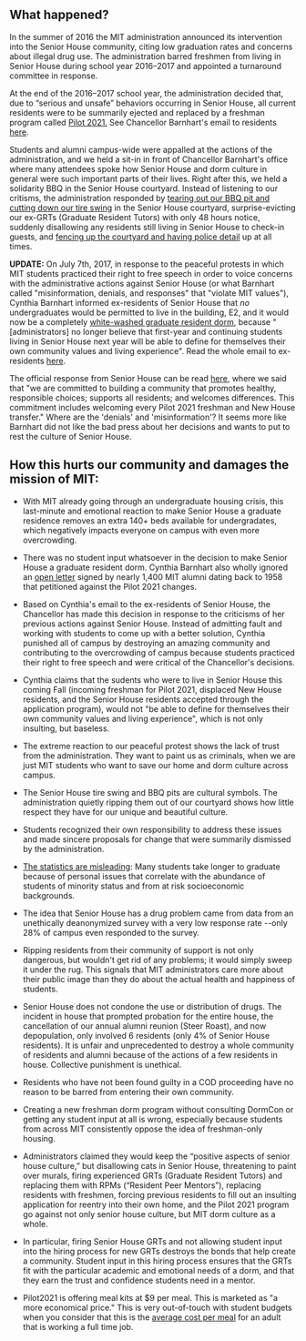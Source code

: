 ## What happened?

In the summer of 2016 the MIT administration announced its intervention into the Senior House community, citing low graduation rates and concerns about illegal drug use. The administration barred freshmen from living in Senior House during school year 2016–2017 and appointed a turnaround committee in response.

At the end of the 2016–2017 school year, the administration decided that, due to “serious and unsafe” behaviors occurring in Senior House, all current residents were to be summarily ejected and replaced by a freshman program called [Pilot 2021.](http://mitguidetoresidences.mit.edu/map/pilot-2021-senior-house) See Chancellor Barnhart's email to residents [here](http://saveseniorhouse.mit.edu/items/letter.html).

Students and alumni campus-wide were appalled at the actions of the administration, and we held a sit-in in front of Chancellor Barnhart's office where many attendees spoke how Senior House and dorm culture in general were such important parts of their lives. Right after this, we held a solidarity BBQ in the Senior House courtyard. Instead of listening to our critisms, the administration responded by [tearing out our BBQ pit and cutting down our tire swing](http://saveseniorhouse.mit.edu/items/nobbq.html) in the Senior House courtyard, surprise-evicting our ex-GRTs (Graduate Resident Tutors) with only 48 hours notice, suddenly disallowing any residents still living in Senior House to check-in guests, and [fencing up the courtyard and having police detail](http://saveseniorhouse.mit.edu/items/lockdown.html) up at all times.

**UPDATE:** On July 7th, 2017, in response to the peaceful protests in which MIT students practiced their right to free speech in order to voice concerns with the administrative actions against Senior House (or what Barnhart called "misinformation, denials, and responses" that "violate MIT values"), Cynthia Barnhart informed ex-residents of Senior House that *no* undergraduates would be permitted to live in the building, E2, and it would now be a completely [white-washed graduate resident dorm](https://studentlife.mit.edu/housing/graduate-family-housing/graduate-residences), because "[administrators] no longer believe that first-year and continuing students living in Senior House next year will be able to define for themselves their own community values and living experience". Read the whole email to ex-residents [here](http://saveseniorhouse.mit.edu/items/letter2.html).

The official response from Senior House can be read [here](https://thetech.com/2017/07/06/sh-residents-letter-barnhart), where we said that "we are committed to building a community that promotes healthy, responsible choices; supports all residents; and welcomes differences. This commitment includes welcoming every Pilot 2021 freshman and New House transfer." Where are the 'denials' and 'misinformation'? It seems more like Barnhart did not like the bad press about her decisions and wants to put to rest the culture of Senior House.

## How this hurts our community and damages the mission of MIT:
- With MIT already going through an undergraduate housing crisis, this last-minute and emotional reaction to make Senior House a graduate residence removes an extra 140+ beds available for undergradates, which negatively impacts everyone on campus with even more overcrowding. 

- There was no student input whatsoever in the decision to make Senior House a graduate resident dorm. Cynthia Barnhart also wholly ignored an [open letter](https://docs.google.com/forms/d/e/1FAIpQLSeyNJ7wu5Fudw9Tvc6XLpA4qi2kZPMu3RMm7lcwyzlSTPvqMg/viewform) signed by nearly 1,400 MIT alumni dating back to 1958 that petitioned against the Pilot 2021 changes.

- Based on Cynthia's email to the ex-residents of Senior House, the Chancellor has made this decision in response to the criticisms of her previous actions against Senior House. Instead of admitting fault and working with students to come up with a better solution, Cynthia punished all of campus by destroying an amazing community and contributing to the overcrowding of campus because students practiced their right to free speech and were critical of the Chancellor's decisions. 

- Cynthia claims that the sudents who were to live in Senior House this coming Fall (incoming freshman for Pilot 2021, displaced New House residents, and the Senior House residents accepted through the application program), would not "be able to define for themselves their own community values and living experience", which is not only insulting, but baseless.

- The extreme reaction to our peaceful protest shows the lack of trust from the administration. They want to paint us as criminals, when we are just MIT students who want to save our home and dorm culture across campus. 

- The Senior House tire swing and BBQ pits are cultural symbols. The administration quietly ripping them out of our courtyard shows how little respect they have for our unique and beautiful culture.

- Students recognized their own responsibility to address these issues and made sincere proposals for change that were summarily dismissed by the administration.

- [The statistics are misleading](https://chancellor.mit.edu/sites/default/files/MITGraduationRates-2008-2015.pdf): Many students take longer to graduate because of personal issues that correlate with the abundance of students of minority status and from at risk socioeconomic backgrounds. 

- The idea that Senior House has a drug problem came from data from an unethically deanonymized survey with a very low response rate --only 28% of campus even responded to the survey.

- Ripping residents from their community of support is not only dangerous, but wouldn't get rid of any problems; it would simply sweep it under the rug. This signals that MIT administrators care more about their public image than they do about the actual health and happiness of students.

- Senior House does not condone the use or distribution of drugs. The incident in house that prompted probation for the entire house, the cancellation of our annual alumni reunion (Steer Roast), and now depopulation, only involved 6 residents (only 4% of Senior House residents). It is unfair and unprecedented to destroy a whole community of residents and alumni because of the actions of a few residents in house. Collective punishment is unethical.

- Residents who have not been found guilty in a COD proceeding have no reason to be barred from entering their own community.

- Creating a new freshman dorm program without consulting DormCon or getting any student input at all is wrong, especially because students from across MIT consistently oppose the idea of freshman-only housing.

- Administrators claimed they would keep the “positive aspects of senior house culture,” but disallowing cats in Senior House, threatening to paint over murals, firing experienced GRTs (Graduate Resident Tutors) and replacing them with RPMs (“Resident Peer Mentors”), replacing residents with freshmen, forcing previous residents to fill out an insulting application for reentry into their own home, and the Pilot 2021 program go against not only senior house culture, but MIT dorm culture as a whole.

- In particular, firing Senior House GRTs and not allowing student input into the hiring process for new GRTs destroys the bonds that help create a community. Student input in this hiring process ensures that the GRTs fit with the particular academic and emotional needs of a dorm, and that they earn the trust and confidence students need in a mentor.

- Pilot2021 is offering meal kits at $9 per meal. This is marketed as "a more economical price." This is very out-of-touch with student budgets when you consider that this is the [average cost per meal](http://livingwage.mit.edu/metros/14460) for an adult that is working a full time job. 
